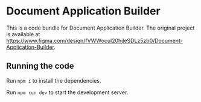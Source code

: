 
  # Document Application Builder

  This is a code bundle for Document Application Builder. The original project is available at https://www.figma.com/design/fVWWocul20hjleSDLz5zb0/Document-Application-Builder.

  ## Running the code

  Run `npm i` to install the dependencies.

  Run `npm run dev` to start the development server.
  